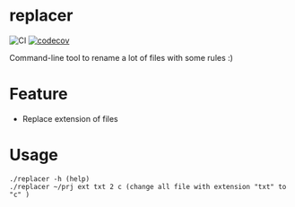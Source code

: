 # replacer 
![CI](https://github.com/guerinoni/replacer/workflows/CI/badge.svg)
[![codecov](https://codecov.io/gh/guerinoni/replacer/branch/master/graph/badge.svg)](https://codecov.io/gh/guerinoni/replacer)

Command-line tool to rename a lot of files with some rules :)

# Feature
* Replace extension of files

# Usage
```
./replacer -h (help)
./replacer ~/prj ext txt 2 c (change all file with extension "txt" to "c" )
```
